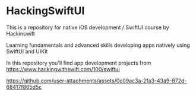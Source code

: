 # HackingSwiftUI
This is a repository for native iOS development / SwiftUI course by Hackinswift

Learning fundamentals and advanced skills developing apps natively using SwiftUI and UIKit

In this repository you'll find app development projects from https://www.hackingwithswift.com/100/swiftui



https://github.com/user-attachments/assets/0c09ac3a-2fa3-43a9-872d-68417f865d5c

